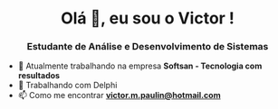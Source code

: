 <h1 align="center">Olá 👋, eu sou o Victor !</h1>
<h3 align="center">Estudante de Análise e Desenvolvimento de Sistemas</h3>

- 🔭 Atualmente trabalhando na empresa **Softsan - Tecnologia com resultados**
- 🌱 Trabalhando com Delphi
- 📫 Como me encontrar **victor.m.paulin@hotmail.com**

